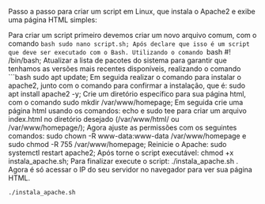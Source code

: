 Passo a passo para criar um script em Linux, que instala o Apache2 e exibe uma página HTML simples:

Para criar um script primeiro devemos criar um novo arquivo comum, com o comando ```bash sudo nano script.sh;
Após declare que isso é um script que deve ser executado com o Bash. Utilizando o comando ```bash #! /bin/bash;
Atualizar a lista de pacotes do sistema para garantir que tenhamos as versões mais recentes disponíveis, realizando o comando ```bash sudo apt update;
Em seguida realizar o comando para instalar o apache2, junto com o comando para confirmar a instalação, que é: sudo apt install apache2 -y;
Crie um diretório específico para sua página html, com o comando sudo mkdir /var/www/homepage;
Em seguida crie uma página html usando os comandos: echo e sudo tee para criar um arquivo index.html no diretório desejado (/var/www/html/ ou /var/www/homepage/);
Agora ajuste as permissões com os seguintes comandos: sudo chown -R www-data:www-data /var/www/homepage e sudo chmod -R 755 /var/www/homepage;
Reinicie o Apache: sudo systemctl restart apache2;
Após torne o script executável: chmod +x instala_apache.sh;
Para finalizar execute o script: ./instala_apache.sh  .
Agora é só acessar o IP do seu servidor no navegador para ver sua página HTML.

```bash
./instala_apache.sh
